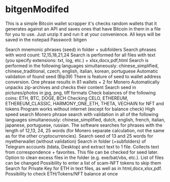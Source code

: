# bitgenModifed
This is a simple Bitcoin wallet scrapper it's checks random wallets that it generates against an API and saves ones that have Bitcoin in them in a file for you to use.
Just unzip it and run it at your convenience.
All keys will be saved in the notepad
Password: bitgen

Search mnemonic phrases (seed) in folder + subfolders
Search phrases with word count: 12,15,18,21,24
Search is performed for all files with text (you specify extensions: txt, log, etc.) + xlsx,docx,pdf,html
Search is performed in the following languages simultaneously: chinese_simplified, chinese_traditional, czech, english, italian, korean, portuguese
Automatic validation of found seed (Bip39)
There is feature of seed to wallet address conversion. One phrase results in 81 wallets + 2 for Monero
Automatically unpacks zip-archives and checks their content
Search seed in pictures/photos in jpg, png, tiff formats
Check balances of the following coins: ETH, BTC, DOGE, BCH
Checking CELO, ETHEREUM, ETHEREUM_CLASSIC, HARMONY_ONE_ETH, THETA, VECHAIN for NFT and tokens
Program works without internet (except for balance check)
High speed search
Monero phrase search with validation in all of the following languages simultaneously: chinese_simplified, dutch, english, french, italian, japanese, portuguese, russian. The software searches for phrases with the length of 12,13, 24, 25 words (for Monero separate calculation, not the same as for the other cryptocurrencies).
Search seed of 13 and 25 words for myetherwallet (without validation)
Search in folder (+subfolders) of Telegram accounts (tdata, Desktop) and extract text to 1 file. Collects text from correspondence + favorites. This file can be checked for seed later.
Option to clean excess files in the folder (e.g. exe/bat/vbs, etc.). List of files can be changed
Possibility to enter a list of scam-NFT tokens to skip them
Search for Private Key for ETH in text files, as well as in html,docx,xlsx,pdf. Possibility to check ETH/Tokens/NFT balance at once
